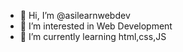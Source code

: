 - 👋 Hi, I’m @asilearnwebdev
- 👀 I’m interested in Web Development
- 🌱 I’m currently learning html,css,JS



<!---
asilearnwebdev/asilearnwebdev is a ✨ special ✨ repository because its `README.md` (this file) appears on your GitHub profile.
You can click the Preview link to take a look at your changes.
--->
